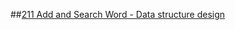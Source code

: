##[211 Add and Search Word - Data structure design](https://leetcode.com/problems/add-and-search-word-data-structure-design/)
